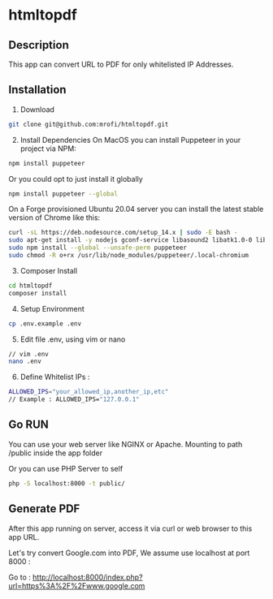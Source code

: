 # htmltopdf

## Description
This app can convert URL to PDF for only whitelisted IP Addresses.

## Installation
1. Download
```bash
git clone git@github.com:mrofi/htmltopdf.git
```
2. Install Dependencies
On MacOS you can install Puppeteer in your project via NPM:
```bash
npm install puppeteer
```
Or you could opt to just install it globally
```bash
npm install puppeteer --global
```
On a Forge provisioned Ubuntu 20.04 server you can install the latest stable version of Chrome like this:
```bash
curl -sL https://deb.nodesource.com/setup_14.x | sudo -E bash -
sudo apt-get install -y nodejs gconf-service libasound2 libatk1.0-0 libc6 libcairo2 libcups2 libdbus-1-3 libexpat1 libfontconfig1 libgbm1 libgcc1 libgconf-2-4 libgdk-pixbuf2.0-0 libglib2.0-0 libgtk-3-0 libnspr4 libpango-1.0-0 libpangocairo-1.0-0 libstdc++6 libx11-6 libx11-xcb1 libxcb1 libxcomposite1 libxcursor1 libxdamage1 libxext6 libxfixes3 libxi6 libxrandr2 libxrender1 libxss1 libxtst6 ca-certificates fonts-liberation libappindicator1 libnss3 lsb-release xdg-utils wget libgbm-dev libxshmfence-dev
sudo npm install --global --unsafe-perm puppeteer
sudo chmod -R o+rx /usr/lib/node_modules/puppeteer/.local-chromium
```
3. Composer Install
```bash
cd htmltopdf
composer install
```

4. Setup Environment
```bash
cp .env.example .env
```
5. Edit file .env, using vim or nano
```bash
// vim .env
nano .env
```
6. Define Whitelist IPs :
```bash
ALLOWED_IPS="your_allowed_ip,another_ip,etc"
// Example : ALLOWED_IPS="127.0.0.1"
```

## Go RUN
You can use your web server like NGINX or Apache.
Mounting to path /public inside the app folder

Or you can use PHP Server to self
```bash
php -S localhost:8000 -t public/
```

## Generate PDF
After this app running on server,
access it via curl or web browser to this app URL.

Let's try convert Google.com into PDF,
We assume use localhost at port 8000 :

Go to : [http://localhost:8000/index.php?url=https%3A%2F%2Fwww.google.com](http://localhost:8000/index.php?url=https%3A%2F%2Fwww.google.com)

